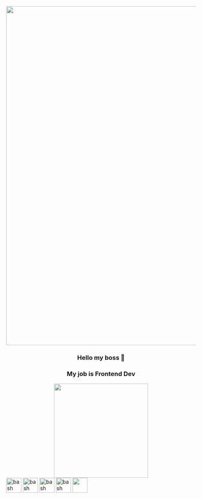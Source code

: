 <div align="center">
   <div align="center"><img src="https://media.giphy.com/media/v1.Y2lkPTc5MGI3NjExM3p4c2VxMXpsbXBpZGxjNHRmMDN0cnB5MmZ1cTNmOXBjcnU5dGR3ciZlcD12MV9pbnRlcm5hbF9naWZfYnlfaWQmY3Q9cw/CkgDjq1lvG6dGqTU61/giphy.gif" width="900px"/></div>
</div>

<div align="center">

  ### Hello my boss 👋
  ### My job is Frontend Dev

</div>

 <div align="center">
  <img src="https://media.giphy.com/media/v1.Y2lkPTc5MGI3NjExeGRuZ2t6NDZ2dWtkM25hZTQ1ODdramMzZGo3ZDl4cmZ6NGZyd2F3ayZlcD12MV9pbnRlcm5hbF9naWZfYnlfaWQmY3Q9cw/eIx7liaVwx3hqcuE31/giphy.gif" width="250" height="250"/>
 </div> 

 <div align="left>
    ### Languages, Library and Framework ❤️ 
 </div>
 <div align="left>
    <img src="https://cdn-icons-png.flaticon.com/512/888/888859.png" alt="bash" width="40" height="40"/> <img src="https://cdn-icons-png.flaticon.com/512/888/888897.png" alt="bash" width="40" height="40"/>  <img src="https://cdn-icons-png.flaticon.com/512/1199/1199124.png" alt="bash" width="40" height="40"/> <img src="https://upload.wikimedia.org/wikipedia/commons/thumb/a/a7/React-icon.svg/1150px-React-icon.svg.png" alt="bash" width="40" height="40"/> <img src="https://static-00.iconduck.com/assets.00/tailwind-css-icon-2048x1229-u8dzt4uh.png" width="40" height="40"/> 
 </div>


